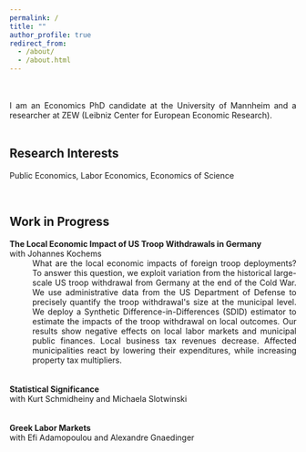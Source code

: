 ```yaml
---
permalink: /
title: ""
author_profile: true
redirect_from: 
  - /about/
  - /about.html
---
```


 <br />
 <br />

<div style="text-align: justify"> I am an Economics PhD candidate at the University of Mannheim and a researcher at ZEW (Leibniz Center for European Economic Research). </div>

 <br />

Research Interests
------
Public Economics, Labor Economics, Economics of Science

 <br />

Work in Progress
------

<dt><strong>The Local Economic Impact of US Troop Withdrawals in Germany</strong> </dt>
with Johannes Kochems <br />
<dd><div style="text-align: justify"> What are the local economic impacts of foreign troop deployments? To answer this question, we exploit variation from the historical large-scale US troop withdrawal from Germany at the end of the Cold War. We use administrative data from the US Department of Defense to precisely quantify the troop withdrawal's size at the municipal level. We deploy a Synthetic Difference-in-Differences (SDID) estimator to estimate the impacts of the troop withdrawal on local outcomes. Our results show negative effects on local labor markets and municipal public finances. Local business tax revenues decrease. Affected municipalities react by lowering their expenditures, while increasing property tax multipliers. <br /> </div> </dd>


 <br />
 <br />
<dt><strong>Statistical Significance</strong> </dt>
with Kurt Schmidheiny and Michaela Slotwinski <br />


 <br />
 <br />
<dt><strong>Greek Labor Markets</strong> </dt>
with Efi Adamopoulou and Alexandre Gnaedinger <br />